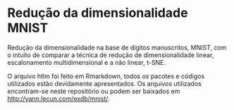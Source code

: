 # Redução da dimensionalidade MNIST
Redução da dimensionalidade na base de dígitos manuscritos, MNIST, com o intuito de comparar a técnica de redução de dimensionalidade linear, escalonamento multidimensional e a não linear, t-SNE.

O arquivo htlm foi feito em Rmarkdown, todos os pacotes e códigos utilizados estão devidamente apresentados. Os arquivos utilizados encontram-se neste repositório ou podem ser baixados em http://yann.lecun.com/exdb/mnist/.
